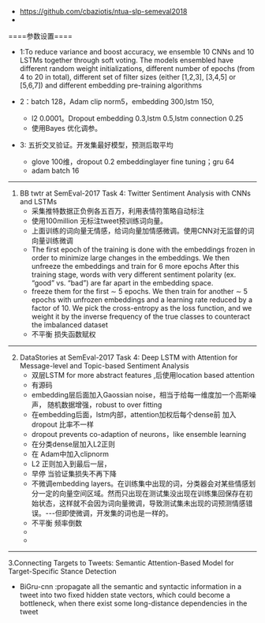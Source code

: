 - https://github.com/cbaziotis/ntua-slp-semeval2018
-



====参数设置====
- 1:To reduce variance and boost accuracy, we ensemble 10 CNNs and 10 LSTMs together through soft voting. The models ensembled have different random weight initializations, different number of epochs (from 4 to 20 in total), different set of filter sizes (either [1,2,3], [3,4,5] or [5,6,7]) and different embedding pre-training algorithms
- 2：batch 128，Adam clip norm5，embedding 300,lstm 150,
    - l2 0.0001。Dropout embedding 0.3,lstm 0.5,lstm connection 0.25
    - 使用Bayes 优化调参。

- 3: 五折交叉验证。开发集最好模型，预测后取平均
    - glove 100维，dropout 0.2 embeddinglayer fine tuning；gru 64
    - adam batch 16

----------------------------

1. BB twtr at SemEval-2017 Task 4: Twitter Sentiment Analysis with CNNs and LSTMs
    -   采集推特数据正负例各五百万，利用表情符策略自动标注
    -   使用100million 无标注tweet预训练词向量。
    -   上面训练的词向量无情感，给词向量加情感微调。使用CNN对无监督的词向量训练微调
    -   The first epoch of the training is done with the embeddings frozen in order to minimize large changes in the embeddings. We then unfreeze the embeddings and train for 6 more epochs  After this training stage, words with very different sentiment polarity (ex. “good” vs. “bad”) are far apart in the embedding space.
    -    freeze them for the first ∼ 5 epochs. We then train for another ∼ 5 epochs with unfrozen embeddings and a learning rate reduced by a factor of 10. We pick the cross-entropy as the loss function, and we weight it by the inverse frequency of the true classes to counteract the imbalanced dataset
    -    不平衡 损失函数赋权

------------------------------

2. DataStories at SemEval-2017 Task 4: Deep LSTM with Attention for Message-level and Topic-based Sentiment Analysis
    - 双层LSTM for more abstract features ,后使用location based attention
    - 有源码
    - embedding层后面加入Gaossian noise，相当于给每一维度加一个高斯噪声， 随机数据增强，robust to over fitting
    - 在embedding后面，lstm内部，attention加权后每个dense前 加入dropout 比率不一样
    - dropout prevents co-adaption of neurons，like ensemble learning
    - 在分类dense层加入L2正则
    - 在 Adam中加入clipnorm
    - L2 正则加入到最后一层，
    - 早停 当验证集损失不再下降
    - 不微调embedding layers。在训练集中出现的词，分类器会对某些情感划分一定的向量空间区域。然而只出现在测试集没出现在训练集回保存在初始状态，这样就不会因为词向量微调，导致测试集未出现的词预测情感错误。---但即使微调，开发集的词也是一样的。
    - 不平衡 频率倒数
    -
    -


---------------------
3.Connecting Targets to Tweets: Semantic Attention-Based Model for Target-Specific Stance Detection
- BiGru-cnn :propagate all the semantic and syntactic information in a tweet into two fixed hidden state vectors, which could become a
bottleneck, when there exist some long-distance dependencies in the tweet
